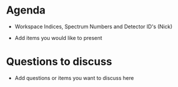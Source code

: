 Agenda
=========

* Workspace Indices, Spectrum Numbers and Detector ID's (Nick)

* Add items you would like to present


Questions to discuss
===========

* Add questions or items you want to discuss here
